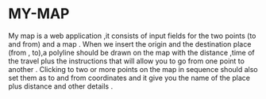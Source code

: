 # MY-MAP
My map is a web application ,it consists of input fields for the two points (to and from) and a map . 
When we insert the origin and the destination place (from , to),a polyline should be drawn on the map with the distance ,time of the travel plus the instructions that will allow you to go from one point to another .
Clicking to two or more points on the map in sequence should also set them as to and from coordinates and it give you the name of the place plus distance and other details .
